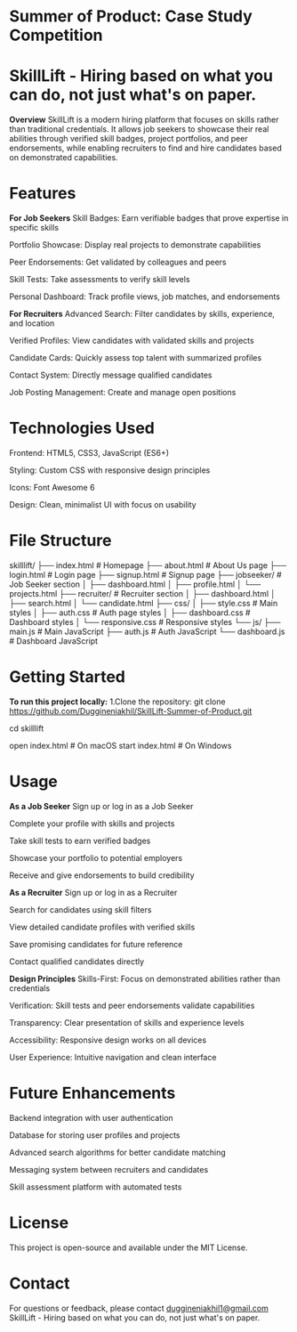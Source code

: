 # Summer of Product: Case Study Competition
# SkillLift - Hiring based on what you can do, not just what's on paper.
**Overview**
SkillLift is a modern hiring platform that focuses on skills rather than traditional credentials. It allows job seekers to showcase their real abilities through verified skill badges, project portfolios, and peer endorsements, while enabling recruiters to find and hire candidates based on demonstrated capabilities.

# Features
**For Job Seekers**
Skill Badges: Earn verifiable badges that prove expertise in specific skills

Portfolio Showcase: Display real projects to demonstrate capabilities

Peer Endorsements: Get validated by colleagues and peers

Skill Tests: Take assessments to verify skill levels

Personal Dashboard: Track profile views, job matches, and endorsements

**For Recruiters**
Advanced Search: Filter candidates by skills, experience, and location

Verified Profiles: View candidates with validated skills and projects

Candidate Cards: Quickly assess top talent with summarized profiles

Contact System: Directly message qualified candidates

Job Posting Management: Create and manage open positions

# Technologies Used
Frontend: HTML5, CSS3, JavaScript (ES6+)

Styling: Custom CSS with responsive design principles

Icons: Font Awesome 6

Design: Clean, minimalist UI with focus on usability
# File Structure
skilllift/
├── index.html          # Homepage
├── about.html          # About Us page
├── login.html          # Login page
├── signup.html         # Signup page
├── jobseeker/          # Job Seeker section
│   ├── dashboard.html
│   ├── profile.html
│   └── projects.html
├── recruiter/          # Recruiter section
│   ├── dashboard.html
│   ├── search.html
│   └── candidate.html
├── css/
│   ├── style.css       # Main styles
│   ├── auth.css       # Auth page styles
│   ├── dashboard.css  # Dashboard styles
│   └── responsive.css # Responsive styles
└── js/
    ├── main.js        # Main JavaScript
    ├── auth.js        # Auth JavaScript
    └── dashboard.js   # Dashboard JavaScript

# Getting Started
**To run this project locally:**
1.Clone the repository:
git clone https://github.com/Duggineniakhil/SkillLift-Summer-of-Product.git

cd skilllift

open index.html  # On macOS
start index.html # On Windows

# Usage
**As a Job Seeker**
Sign up or log in as a Job Seeker

Complete your profile with skills and projects

Take skill tests to earn verified badges

Showcase your portfolio to potential employers

Receive and give endorsements to build credibility

**As a Recruiter**
Sign up or log in as a Recruiter

Search for candidates using skill filters

View detailed candidate profiles with verified skills

Save promising candidates for future reference

Contact qualified candidates directly

**Design Principles**
Skills-First: Focus on demonstrated abilities rather than credentials

Verification: Skill tests and peer endorsements validate capabilities

Transparency: Clear presentation of skills and experience levels

Accessibility: Responsive design works on all devices

User Experience: Intuitive navigation and clean interface

# Future Enhancements
Backend integration with user authentication

Database for storing user profiles and projects

Advanced search algorithms for better candidate matching

Messaging system between recruiters and candidates

Skill assessment platform with automated tests

# License
This project is open-source and available under the MIT License.

# Contact
For questions or feedback, please contact duggineniakhil1@gmail.com
SkillLift - Hiring based on what you can do, not just what's on paper.
